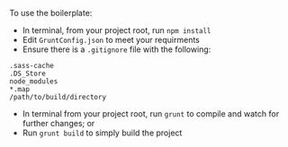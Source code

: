 To use the boilerplate: 
- In terminal, from your project root, run `npm install`
- Edit `GruntConfig.json` to meet your requirments
- Ensure there is a `.gitignore` file with the following:
```
.sass-cache
.DS_Store
node_modules
*.map
/path/to/build/directory
```
- In terminal from your project root, run `grunt` to compile and watch for further changes; or
- Run `grunt build` to simply build the project
